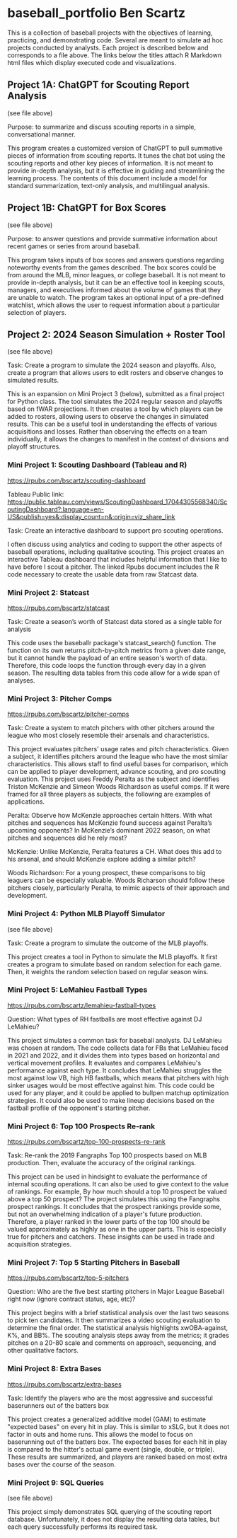 # baseball_portfolio Ben Scartz
This is a collection of baseball projects with the objectives of learning, practicing, and demonstrating code. Several are meant to simulate ad hoc projects conducted by analysts. Each project is described below and corresponds to a file above. The links below the titles attach R Markdown html files which display executed code and visualizations. 

## Project 1A: ChatGPT for Scouting Report Analysis
(see file above)

Purpose: to summarize and discuss scouting reports in a simple, conversational manner.

This program creates a customized version of ChatGPT to pull summative pieces of information from scouting reports. It tunes the chat bot using the scouting reports and other key pieces of information. It is not meant to provide in-depth analysis, but it is effective in guiding and streamlining the learning process. The contents of this document include a model for standard summarization, text-only analysis, and multilingual analysis.

## Project 1B: ChatGPT for Box Scores
(see file above)

Purpose: to answer questions and provide summative information about recent games or series from around baseball.

This program takes inputs of box scores and answers questions regarding noteworthy events from the games described. The box scores could be from around the MLB, minor leagues, or college baseball. It is not meant to provide in-depth analysis, but it can be an effective tool in keeping scouts, managers, and executives informed about the volume of games that they are unable to watch. The program takes an optional input of a pre-defined watchlist, which allows the user to request information about a particular selection of players. 

## Project 2: 2024 Season Simulation + Roster Tool
(see file above)

Task: Create a program to simulate the 2024 season and playoffs. Also, create a program that allows users to edit rosters and observe changes to simulated results.

This is an expansion on Mini Project 3 (below), submitted as a final project for Python class. The tool simulates the 2024 regular season and playoffs based on fWAR projections. It then creates a tool by which players can be added to rosters, allowing users to observe the changes in simulated results. This can be a useful tool in understanding the effects of various acquisitions and losses. Rather than observing the effects on a team individually, it allows the changes to manifest in the context of divisions and playoff structures.

### Mini Project 1: Scouting Dashboard (Tableau and R)
https://rpubs.com/bscartz/scouting-dashboard

Tableau Public link: https://public.tableau.com/views/ScoutingDashboard_17044305568340/ScoutingDashboard?:language=en-US&publish=yes&:display_count=n&:origin=viz_share_link

Task: Create an interactive dashboard to support pro scouting operations.

I often discuss using analytics and coding to support the other aspects of baseball operations, including qualitative scouting. This project creates an interactive Tableau dashboard that includes helpful information that I like to have before I scout a pitcher. The linked Rpubs document includes the R code necessary to create the usable data from raw Statcast data. 

### Mini Project 2: Statcast
https://rpubs.com/bscartz/statcast

Task: Create a season’s worth of Statcast data stored as a single table for analysis

This code uses the baseballr package's statcast_search() function. The function on its own returns pitch-by-pitch metrics from a given date range, but it cannot handle the payload of an entire season's worth of data. Therefore, this code loops the function through every day in a given season. The resulting data tables from this code allow for a wide span of analyses.

### Mini Project 3: Pitcher Comps
https://rpubs.com/bscartz/pitcher-comps

Task: Create a system to match pitchers with other pitchers around the league who most closely resemble their arsenals and characteristics.

This project evaluates pitchers' usage rates and pitch characteristics. Given a subject, it identifies pitchers around the league who have the most similar characteristics. This allows staff to find useful bases for comparison, which can be applied to player development, advance scouting, and pro scouting evaluation. This project uses Freddy Peralta as the subject and identifies Triston McKenzie and Simeon Woods Richardson as useful comps. If it were framed for all three players as subjects, the following are examples of applications.

Peralta: Observe how McKenzie approaches certain hitters. With what pitches and sequences has McKenzie found success against Peralta’s upcoming opponents? In McKenzie’s dominant 2022 season, on what pitches and sequences did he rely most?

McKenzie: Unlike McKenzie, Peralta features a CH. What does this add to his arsenal, and should McKenzie explore adding a similar pitch?

Woods Richardson: For a young prospect, these comparisons to big leaguers can be especially valuable. Woods Richarson should follow these pitchers closely, particularly Peralta, to mimic aspects of their approach and development.

### Mini Project 4: Python MLB Playoff Simulator
(see file above)

Task: Create a program to simulate the outcome of the MLB playoffs.

This project creates a tool in Python to simulate the MLB playoffs. It first creates a program to simulate based on random selection for each game. Then, it weights the random selection based on regular season wins. 

### Mini Project 5: LeMahieu Fastball Types
https://rpubs.com/bscartz/lemahieu-fastball-types

Question: What types of RH fastballs are most effective against DJ LeMahieu?

This project simulates a common task for baseball analysts. DJ LeMahieu was chosen at random. The code collects data for FBs that LeMahieu faced in 2021 and 2022, and it divides them into types based on horizontal and vertical movement profiles. It evaluates and compares LeMahieu's performance against each type. It concludes that LeMahieu struggles the most against low VB, high HB fastballs, which means that pitchers with high sinker usages would be most effective against him. This code could be used for any player, and it could be applied to bullpen matchup optimization strategies. It could also be used to make lineup decisions based on the fastball profile of the opponent's starting pitcher.

### Mini Project 6: Top 100 Prospects Re-rank
https://rpubs.com/bscartz/top-100-prospects-re-rank

Task: Re-rank the 2019 Fangraphs Top 100 prospects based on MLB production. Then, evaluate the accuracy of the original rankings.

This project can be used in hindsight to evaluate the performance of internal scouting operations. It can also be used to give context to the value of rankings. For example, By how much should a top 10 prospect be valued above a top 50 prospect? The project simulates this using the Fangraphs prospect rankings. It concludes that the prospect rankings provide some, but not an overwhelming indication of a player's future production. Therefore, a player ranked in the lower parts of the top 100 should be valued approximately as highly as one in the upper parts. This is especially true for pitchers and catchers. These insights can be used in trade and acquisition strategies.

### Mini Project 7: Top 5 Starting Pitchers in Baseball
https://rpubs.com/bscartz/top-5-pitchers

Question: Who are the five best starting pitchers in Major League Baseball right now (ignore contract status, age, etc)?

This project begins with a brief statistical analysis over the last two seasons to pick ten candidates. It then summarizes a video scouting evaluation to determine the final order. The statistical analysis highlights xwOBA-against, K%, and BB%. The scouting analysis steps away from the metrics; it grades pitches on a 20-80 scale and comments on approach, sequencing, and other qualitative factors. 

### Mini Project 8: Extra Bases
https://rpubs.com/bscartz/extra-bases

Task: Identify the players who are the most aggressive and successful baserunners out of the batters box

This project creates a generalized additive model (GAM) to estimate "expected bases" on every hit in play. This is similar to xSLG, but it does not factor in outs and home runs. This allows the model to focus on baserunning out of the batters box. The expected bases for each hit in play is compared to the hitter's actual game event (single, double, or triple). These results are summarized, and players are ranked based on most extra bases over the course of the season. 

### Mini Project 9: SQL Queries
(see file above)

This project simply demonstrates SQL querying of the scouting report database. Unfortunately, it does not display the resulting data tables, but each query successfully performs its required task.
